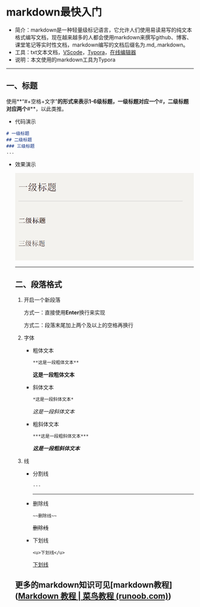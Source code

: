 # markdown最快入门

* 简介：markdown是一种轻量级标记语言，它允许人们使用易读易写的纯文本格式编写文档，现在越来越多的人都会使用markdown来撰写github、博客、课堂笔记等实时性文档，markdown编写的文档后缀名为.md,.markdown。
* 工具：txt文本文档，[VScode](https://code.visualstudio.com/)，[Typora](https://www.typora.io/)，[在线编辑器](https://c.runoob.com/front-end/712)
* 说明：本文使用的markdown工具为Typora

---

## 一、标题

使用**“#+空格+文字”**的形式来表示1-6级标题，一级标题对应一个**#**，二级标题对应两个**#**，以此类推。

* 代码演示

```markdown
# 一级标题
## 二级标题
### 三级标题
...
```

* 效果演示

  ![标题效果展示](标题.PNG '标题效果展示')

  ---

  ## 二、段落格式

  1. 开启一个新段落

     方式一：直接使用**Enter**换行来实现

     方式二：段落末尾加上两个及以上的空格再换行

  2. 字体

     * 粗体文本

       ```markdown
       **这是一段粗体文本**
       ```

       **这是一段粗体文本**

     * 斜体文本

       ```txt
       *这是一段斜体文本*
       ```

       *这是一段斜体文本*

     * 粗斜体文本

       ```txt
       ***这是一段粗斜体文本***
       ```

       ***这是一段粗斜体文本***

  3. 线

     * 分割线

       ```txt
       ---
       ```

       ---

       

     * 删除线

       ```
       ~~删除线~~
       ```

       ~~删除线~~

     * 下划线

       ~~~
       <u>下划线</u>
       ~~~

       <u>下划线</u>

  

  

  ## 更多的markdown知识可见[markdown教程]([Markdown 教程 | 菜鸟教程 (runoob.com)](https://www.runoob.com/markdown/md-tutorial.html))

  

  

  

  

  

  

  

  









